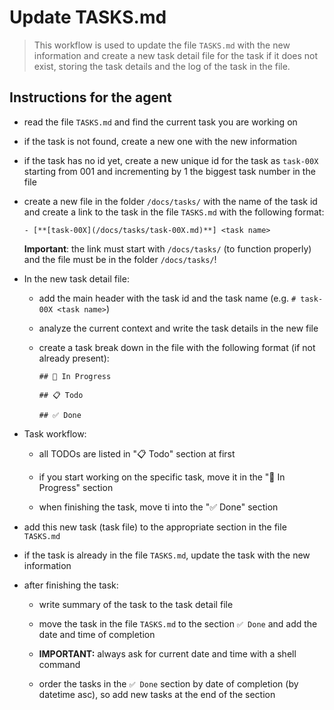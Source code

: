 # Update TASKS.md

> This workflow is used to update the file `TASKS.md` with the new information
> and create a new task detail file for the task if it does not exist,
> storing the task details and the log of the task in the file.

## Instructions for the agent

- read the file `TASKS.md` and find the current task you are working on

- if the task is not found, create a new one with the new information

- if the task has no id yet, create a new unique id for the task as `task-00X` starting from 001 and incrementing by 1 the biggest task number in the file

- create a new file in the folder `/docs/tasks/` with the name of the task id and create a link to the task in the file `TASKS.md` with the following format:

  ```
  - [**[task-00X](/docs/tasks/task-00X.md)**] <task name>
  ```

  **Important**: the link must start with `/docs/tasks/` (to function properly) and the file must be in the folder `/docs/tasks/`!

- In the new task detail file:

  - add the main header with the task id and the task name (e.g. `# task-00X <task name>`)

  - analyze the current context and write the task details in the new file

  - create a task break down in the file with the following format (if not already present):

    ```
    ## 🔨 In Progress

    ## 📋 Todo

    ## ✅ Done
    ```

- Task workflow:
  - all TODOs are listed in "📋 Todo" section at first

  - if you start working on the specific task, move it in the "🔨 In Progress" section

  - when finishing the task, move ti into the "✅ Done" section

- add this new task (task file) to the appropriate section in the file `TASKS.md`

- if the task is already in the file `TASKS.md`, update the task with the new information

- after finishing the task:

  - write summary of the task to the task detail file

  - move the task in the file `TASKS.md` to the section `✅ Done` and add the date and time of completion

  - **IMPORTANT:** always ask for current date and time with a shell command

  - order the tasks in the `✅ Done` section by date of completion (by datetime asc), so add new tasks at the end of the section
